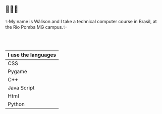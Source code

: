 <h2>🤔😄😄</h2>
✨My name is Wálison and I take a technical computer course in Brasil, at the Rio Pomba MG campus.✨

<br></br>

| I use the languages |
|---------------------|
| CSS                 |
| Pygame              |
| C++                 |
| Java Script         |
| Html                |
| Python              |










<!--
**SilveiraW/SilveiraW** is a ✨ _special_ ✨ repository because its `README.md` (this file) appears on your GitHub profile.

Here are some ideas to get you started:

- 🔭 I’m currently working on ...
- 🌱 I’m currently learning ...
- 👯 I’m looking to collaborate on ...
- 🤔 I’m looking for help with ...
- 💬 Ask me about ...
- 📫 How to reach me: ...
- 😄 Pronouns: ...
- ⚡ Fun fact: ...
-->
